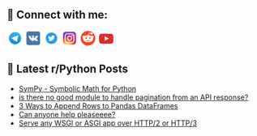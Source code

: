 ## 🔎 Connect with me:
[<img src="https://github.com/bullbesh/bullbesh/blob/main/images/Telegram.png" width="32" height="32" />](https://t.me/bullbesh)
[<img src="https://github.com/bullbesh/bullbesh/blob/main/images/VK.png" width="32" height="32" />](https://vk.com/bullbesh)
[<img src="https://github.com/bullbesh/bullbesh/blob/main/images/Twitter.png" width="32" height="32" />](https://twitter.com/bullbesh1)
[<img src="https://github.com/bullbesh/bullbesh/blob/main/images/Instagram.png" width="32" height="32" />](https://www.instagram.com/bullbesh)
[<img src="https://github.com/bullbesh/bullbesh/blob/main/images/Reddit.png" width="32" height="32" />](https://www.reddit.com/user/bullbesh)
[<img src="https://github.com/bullbesh/bullbesh/blob/main/images/YouTube.png" width="32" height="32" />](https://www.youtube.com/channel/UCtfjRs6uzgq5mfm8S06WTcg)

## 📕 Latest r/Python Posts
<!-- BLOG-POST-LIST:START -->
- [SymPy - Symbolic Math for Python](https://www.reddit.com/r/Python/comments/x0ty3l/sympy_symbolic_math_for_python/)
- [is there no good module to handle pagination from an API response?](https://www.reddit.com/r/Python/comments/x0tscd/is_there_no_good_module_to_handle_pagination_from/)
- [3 Ways to Append Rows to Pandas DataFrames](https://www.reddit.com/r/Python/comments/x0sg3q/3_ways_to_append_rows_to_pandas_dataframes/)
- [Can anyone help pleaseeee?](https://www.reddit.com/r/Python/comments/x0qjke/can_anyone_help_pleaseeee/)
- [Serve any WSGI or ASGI app over HTTP/2 or HTTP/3](https://www.reddit.com/r/Python/comments/x0pfk5/serve_any_wsgi_or_asgi_app_over_http2_or_http3/)
<!-- BLOG-POST-LIST:END -->
